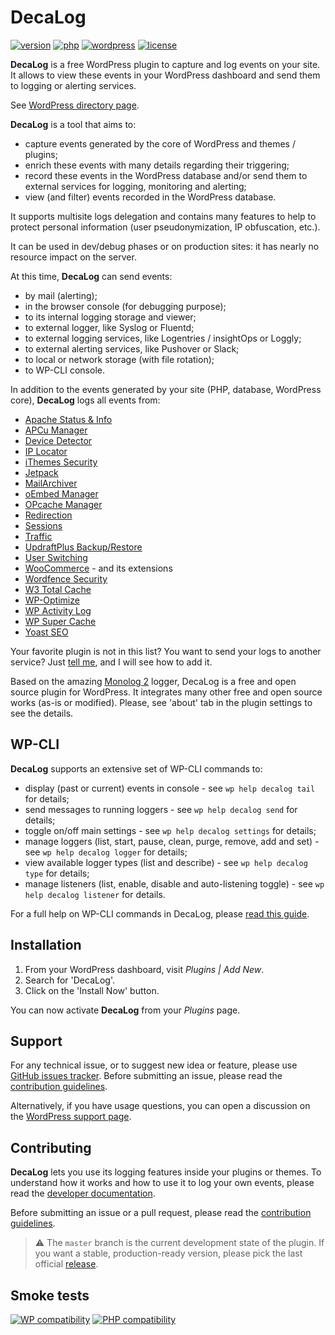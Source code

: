 # DecaLog
[![version](https://badgen.net/github/release/Pierre-Lannoy/wp-decalog/)](https://wordpress.org/plugins/decalog/)
[![php](https://badgen.net/badge/php/7.2+/green)](https://wordpress.org/plugins/decalog/)
[![wordpress](https://badgen.net/badge/wordpress/5.2+/green)](https://wordpress.org/plugins/decalog/)
[![license](https://badgen.net/github/license/Pierre-Lannoy/wp-decalog/)](/license.txt)

__DecaLog__ is a free WordPress plugin to capture and log events on your site. It allows to view these events in your WordPress dashboard and send them to logging or alerting services.

See [WordPress directory page](https://wordpress.org/plugins/decalog/). 

__DecaLog__ is a tool that aims to:
* capture events generated by the core of WordPress and themes / plugins;
* enrich these events with many details regarding their triggering;
* record these events in the WordPress database and/or send them to external services for logging, monitoring and alerting;
* view (and filter) events recorded in the WordPress database.

It supports multisite logs delegation and contains many features to help to protect personal information (user pseudonymization, IP obfuscation, etc.).

It can be used in dev/debug phases or on production sites: it has nearly no resource impact on the server.

At this time, __DecaLog__ can send events:
* by mail (alerting);
* in the browser console (for debugging purpose);
* to its internal logging storage and viewer;
* to external logger, like Syslog or Fluentd;
* to external logging services, like Logentries / insightOps or Loggly;
* to external alerting services, like Pushover or Slack;
* to local or network storage (with file rotation);
* to WP-CLI console.

In addition to the events generated by your site (PHP, database, WordPress core), **DecaLog** logs all events from:

* [Apache Status & Info](https://wordpress.org/plugins/htaccess-server-info-server-status/)
* [APCu Manager](https://wordpress.org/plugins/apcu-manager/)
* [Device Detector](https://wordpress.org/plugins/device-detector/)
* [IP Locator](https://wordpress.org/plugins/ip-locator/)
* [iThemes Security](https://wordpress.org/plugins/better-wp-security/)
* [Jetpack](https://wordpress.org/plugins/jetpack/)
* [MailArchiver](https://wordpress.org/plugins/mailarchiver/)
* [oEmbed Manager](https://wordpress.org/plugins/oembed-manager/)
* [OPcache Manager](https://wordpress.org/plugins/opcache-manager/)
* [Redirection](https://wordpress.org/plugins/redirection/)
* [Sessions](https://wordpress.org/plugins/sessions/)
* [Traffic](https://wordpress.org/plugins/traffic/)
* [UpdraftPlus Backup/Restore](https://wordpress.org/plugins/updraftplus/)
* [User Switching](https://wordpress.org/plugins/user-switching/)
* [WooCommerce](https://wordpress.org/plugins/woocommerce/) - and its extensions
* [Wordfence Security](https://wordpress.org/plugins/wordfence/)
* [W3 Total Cache](https://wordpress.org/plugins/w3-total-cache/)
* [WP-Optimize](https://wordpress.org/plugins/wp-optimize/)
* [WP Activity Log](https://wordpress.org/plugins/wp-security-audit-log/)
* [WP Super Cache](https://wordpress.org/plugins/wp-super-cache/)
* [Yoast SEO](https://wordpress.org/plugins/wordpress-seo/)

Your favorite plugin is not in this list? You want to send your logs to another service? Just [tell me](https://github.com/Pierre-Lannoy/wp-decalog/issues/new/choose), and I will see how to add it.

Based on the amazing [Monolog 2](https://github.com/Seldaek/monolog) logger, DecaLog is a free and open source plugin for WordPress. It integrates many other free and open source works (as-is or modified). Please, see 'about' tab in the plugin settings to see the details.

## WP-CLI

__DecaLog__ supports an extensive set of WP-CLI commands to:

* display (past or current) events in console - see `wp help decalog tail` for details;
* send messages to running loggers - see `wp help decalog send` for details;
* toggle on/off main settings - see `wp help decalog settings` for details;
* manage loggers (list, start, pause, clean, purge, remove, add and set) - see `wp help decalog logger` for details;
* view available logger types (list and describe) - see `wp help decalog type` for details;
* manage listeners (list, enable, disable and auto-listening toggle) - see `wp help decalog listener` for details.

For a full help on WP-CLI commands in DecaLog, please [read this guide](WP-CLI.md).

## Installation

1. From your WordPress dashboard, visit _Plugins | Add New_.
2. Search for 'DecaLog'.
3. Click on the 'Install Now' button.

You can now activate **DecaLog** from your _Plugins_ page.

## Support

For any technical issue, or to suggest new idea or feature, please use [GitHub issues tracker](https://github.com/Pierre-Lannoy/wp-decalog/issues). Before submitting an issue, please read the [contribution guidelines](CONTRIBUTING.md).

Alternatively, if you have usage questions, you can open a discussion on the [WordPress support page](https://wordpress.org/support/plugin/decalog/). 

## Contributing

__DecaLog__ lets you use its logging features inside your plugins or themes. To understand how it works and how to use it to log your own events, please read the [developer documentation](DEVELOPER.md).

Before submitting an issue or a pull request, please read the [contribution guidelines](CONTRIBUTING.md).

> ⚠️ The `master` branch is the current development state of the plugin. If you want a stable, production-ready version, please pick the last official [release](https://github.com/Pierre-Lannoy/wp-decalog/releases).

## Smoke tests
[![WP compatibility](https://plugintests.com/plugins/decalog/wp-badge.svg)](https://plugintests.com/plugins/decalog/latest)
[![PHP compatibility](https://plugintests.com/plugins/decalog/php-badge.svg)](https://plugintests.com/plugins/decalog/latest)